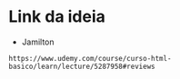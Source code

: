 # Link da ideia
* Jamilton
```
https://www.udemy.com/course/curso-html-basico/learn/lecture/5287958#reviews
```